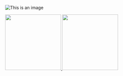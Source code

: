 
![This is an image](https://www.codewars.com/users/@Dron/badges/small)
<p>
<a href="https://github.com/Dron404)h">
<img height="180em" src="https://github-readme-stats-eight-theta.vercel.app/api?username=Dron404&show_icons=true&theme=algolia&include_all_commits=true&count_private=true"/>
<img height="180em" src="https://github-readme-stats-eight-theta.vercel.app/api/top-langs/?username=Dron404&layout=compact&langs_count=8&theme=algolia"/>
</a>
</p>

<!--
**Dron404/Dron404** is a ✨ _special_ ✨ repository because its `README.md` (this file) appears on your GitHub profile.

<p align="left"> <img src="https://komarev.com/ghpvc/?username=Dron404&&label=Profile%20views&color=0e75b6&style=flat" alt="pantaiz" /> </p> - profile viwes
Here are some ideas to get you started:

- 🔭 I’m currently working on ...
- 🌱 I’m currently learning ...
- 👯 I’m looking to collaborate on ...
- 🤔 I’m looking for help with ...
- 💬 Ask me about ...
- 📫 How to reach me: ...
- 😄 Pronouns: ...
- ⚡ Fun fact: ...
-->

